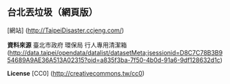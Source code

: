 **台北丟垃圾（網頁版）**
-----------------
[網站] (http://TaipeiDisaster.ccjeng.com/) 

**資料來源**
臺北市政府 環保局 行人專用清潔箱 (http://data.taipei/opendata/datalist/datasetMeta;jsessionid=D8C7C78B3B954689A9AE36A513A02315?oid=a835f3ba-7f50-4b0d-91a6-9df128632d1c)

**License**
[CC0] (http://creativecommons.tw/cc0)
